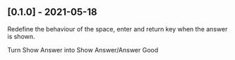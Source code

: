 ## [0.1.0] - 2021-05-18
Redefine the behaviour of the space, enter and return key when the answer is shown.


Turn Show Answer into Show Answer/Answer Good
